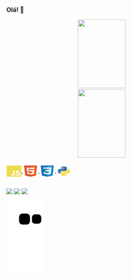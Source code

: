 ### Olá! 👋

<div align="center">
  <a href="https://github.com/gustjose">
  <img height="180em" width="50%" src="https://github-readme-stats.vercel.app/api?username=gustjose&show_icons=true&theme=tokyonight&include_all_commits=true&count_private=true"/>
  <img height="180em" width="50%" src="https://github-readme-stats.vercel.app/api/top-langs/?username=gustjose&layout=compact&langs_count=7&theme=tokyonight"/>
</div>
<div style="display: inline_block"><br>
  <img align="center" alt="Gust-Js" height="30" width="40" src="https://raw.githubusercontent.com/devicons/devicon/master/icons/javascript/javascript-plain.svg">
  <img align="center" alt="Gust-HTML" height="30" width="40" src="https://raw.githubusercontent.com/devicons/devicon/master/icons/html5/html5-original.svg">
  <img align="center" alt="Gust-CSS" height="30" width="40" src="https://raw.githubusercontent.com/devicons/devicon/master/icons/css3/css3-original.svg">
  <img align="center" alt="Gust-Python" height="30" width="40" src="https://raw.githubusercontent.com/devicons/devicon/master/icons/python/python-original.svg">

  ##

<div> 
   <a href="gustjose#2453" target="_blank"><img src="https://img.shields.io/badge/Discord-7289DA?style=for-the-badge&logo=discord&logoColor=white" target="_blank"></a> 
 	<a href="https://www.twitch.tv/gustjose" target="_blank"><img src="https://img.shields.io/badge/Twitch-9146FF?style=for-the-badge&logo=twitch&logoColor=white" target="_blank"></a>
  <a href = "mailto:gjvcarreiro@gmail.com"><img src="https://img.shields.io/badge/-Gmail-%23333?style=for-the-badge&logo=gmail&logoColor=white" target="_blank"></a> 
 
  ![Snake animation](https://github.com/gustjose/gustjose/blob/output/github-contribution-grid-snake.svg)
 
</div>
